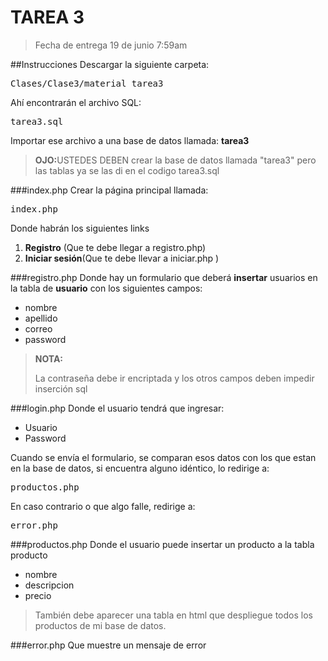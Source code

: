 TAREA 3
===============================
<blockquote>
  Fecha de entrega 19 de junio 7:59am
</blockquote>

##Instrucciones
Descargar la siguiente carpeta:
<pre>Clases/Clase3/material_tarea3</pre>
Ahí encontrarán el archivo SQL:
<pre>tarea3.sql</pre>
Importar ese archivo a una base de datos llamada: <strong>tarea3</strong>
<blockquote><strong>OJO:</strong>USTEDES DEBEN crear la base de datos llamada "tarea3" pero las tablas ya se las di en el codigo tarea3.sql
</blockquote>
 


###index.php
Crear la página principal llamada:
<pre>index.php</pre>
<p>Donde habrán los siguientes links</p>
    <ol>
      <li><strong>Registro</strong> (Que te debe llegar a registro.php)</li>
      <li><strong>Iniciar sesión</strong>(Que te debe llevar a iniciar.php )</li>
    </ol>


###registro.php
Donde hay un formulario que deberá <strong>insertar</strong> usuarios en la tabla de <strong>usuario</strong> con los siguientes campos:
  <ul>
    <li>nombre</li>
    <li>apellido</li>
    <li>correo</li>
    <li>password</li>
  </ul>
  <blockquote>
    <strong>NOTA:</strong>
    <p>La contraseña debe ir encriptada y los otros campos deben impedir inserción sql</p>
  </blockquote>
 
###login.php
Donde el usuario tendrá que ingresar:
  <ul>
    <li>Usuario</li>
    <li>Password</li>
  </ul>
Cuando se envía el formulario, se comparan esos datos con los que estan en la base de datos, si encuentra alguno idéntico, lo redirige a:
<pre>productos.php</pre>
En caso contrario o que algo falle, redirige a:
<pre>error.php</pre>

###productos.php
Donde el usuario puede insertar un producto a la tabla producto
  <ul>
    <li>nombre</li>
    <li>descripcion</li>
    <li>precio</li>
  </ul>

<blockquote>
  También debe aparecer una tabla en html que despliegue todos los productos de mi base de datos.
</blockquote>

###error.php
Que muestre un mensaje de error



